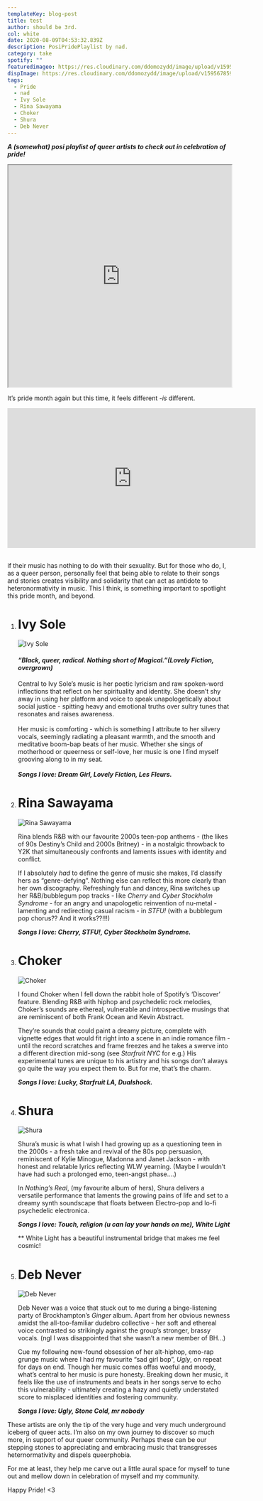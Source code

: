 ```yaml
---
templateKey: blog-post
title: test
author: should be 3rd.
col: white
date: 2020-08-09T04:53:32.839Z
description: PosiPridePlaylist by nad.
category: take
spotify: ""
featuredimageo: https://res.cloudinary.com/ddomozydd/image/upload/v1595678578/photo_2020-07-24_16-17-26_efagt5.jpg
dispImage: https://res.cloudinary.com/ddomozydd/image/upload/v1595678599/nadcard_ewtley.jpg
tags:
  - Pride
  - nad
  - Ivy Sole
  - Rina Sawayama
  - Choker
  - Shura
  - Deb Never
---
```

***A (somewhat) posi playlist of queer artists to check out in celebration of pride!***

<div class="container cunt"><iframe class="wrapped-iframe" width="100%" height="500vh" src="https://www.youtube.com/embed/Z0Fc7vYP-Rc""frameborder="0" allowfullscreen></iframe></div>

It’s pride month again but this time, it feels different -*is* different.



<iframe width="560" height="315" src="https://www.youtube.com/embed/Z0Fc7vYP-Rc" frameborder="0" allow="accelerometer; autoplay; encrypted-media; gyroscope; picture-in-picture" allowfullscreen></iframe>﻿

 if their music has nothing to do with their sexuality. But for those who do, I, as a queer person, personally feel that being able to relate to their songs and stories creates visibility and solidarity that can act as antidote to heteronormativity in music. This I think, is something important to spotlight this pride month, and beyond.

1. # **Ivy Sole**

   ![](https://res.cloudinary.com/ddomozydd/image/upload/v1595585343/Ivy_aeiwtb.jpg "Ivy Sole")

   #### *“Black, queer, radical. Nothing short of Magical.”(Lovely Fiction, overgrown)*

   Central to Ivy Sole’s music is her poetic lyricism and raw spoken-word inflections that reflect on her spirituality and identity. She doesn’t shy away in using her platform and voice to speak unapologetically about social justice - spitting heavy and emotional truths over sultry tunes that resonates and raises awareness.\
   \
   Her music is comforting - which is something I attribute to her silvery vocals, seemingly radiating a pleasant warmth, and the smooth and meditative boom-bap beats of her music. Whether she sings of motherhood or queerness or self-love, her music is one I find myself grooving along to in my seat.\
   \
   ***Songs I love: Dream Girl, Lovely Fiction, Les Fleurs.***
2. # **Rina Sawayama**

   ![](https://res.cloudinary.com/ddomozydd/image/upload/v1595585476/rina_bhhieh.jpg "Rina Sawayama")

   Rina blends R&B with our favourite 2000s teen-pop anthems - (the likes of 90s Destiny’s Child and 2000s Britney) - in a nostalgic throwback to Y2K that simultaneously confronts and laments issues with identity and conflict.

   If I absolutely *had* to define the genre of music she makes, I’d classify hers as “genre-defying”. Nothing else can reflect this more clearly than her own discography. Refreshingly fun and dancey, Rina switches up her R&B/bubblegum pop tracks - like *Cherry* and *Cyber Stockholm Syndrome* - for an angry and unapologetic reinvention of nu-metal - lamenting and redirecting casual racism - in *STFU!* (with a bubblegum pop chorus?? And it works??!!!)

   ***Songs I love: Cherry, STFU!, Cyber Stockholm Syndrome.***
3. # **Choker**

   ![](https://res.cloudinary.com/ddomozydd/image/upload/v1595585676/0010650634_0_v2mjvk.jpg "Choker")

   I found Choker when I fell down the rabbit hole of Spotify’s ‘Discover’ feature. Blending R&B with hiphop and psychedelic rock melodies, Choker’s sounds are ethereal, vulnerable and introspective musings that are reminiscent of both Frank Ocean and Kevin Abstract.

   They’re sounds that could paint a dreamy picture, complete with vignette edges that would fit right into a scene in an indie romance film - until the record scratches and frame freezes and he takes a swerve into a different direction mid-song (see *Starfruit NYC* for e.g.) His experimental tunes are unique to his artistry and his songs don’t always go quite the way you expect them to. But for me, that’s the charm.

   ***Songs I love: Lucky, Starfruit LA, Dualshock.***
4. # **Shura**

   ![](https://res.cloudinary.com/ddomozydd/image/upload/v1595585829/Shura_d1wh7n.jpg "Shura")

   Shura’s music is what I wish I had growing up as a questioning teen in the 2000s - a fresh take and revival of the 80s pop persuasion, reminiscent of Kylie Minogue, Madonna and Janet Jackson - with honest and relatable lyrics reflecting WLW yearning. (Maybe I wouldn’t have had such a prolonged emo, teen-angst phase....)

   In *Nothing’s Real*, (my favourite album of hers), Shura delivers a versatile performance that laments the growing pains of life and set to a dreamy synth soundscape that floats between Electro-pop and lo-fi psychedelic electronica.

   ***Songs I love: Touch, religion (u can lay your hands on me), White Light***

   \*\* White Light has a beautiful instrumental bridge that makes me feel cosmic!
5. # **Deb Never**

   ![](https://res.cloudinary.com/ddomozydd/image/upload/v1595585912/DebNever_vefart.jpg "Deb Never")

   Deb Never was a voice that stuck out to me during a binge-listening party of Brockhampton’s *Ginger* album. Apart from her obvious newness amidst the all-too-familiar dudebro collective - her soft and ethereal voice contrasted so strikingly against the group’s stronger, brassy vocals. (ngl I was disappointed that she wasn’t a new member of BH...)

   Cue my following new-found obsession of her alt-hiphop, emo-rap grunge music where I had my favourite “sad girl bop”, *Ugly*, on repeat for days on end. Though her music comes offas woeful and moody, what’s central to her music is pure honesty. Breaking down her music, it feels like the use of instruments and beats in her songs serve to echo this vulnerability - ultimately creating a hazy and quietly understated score to misplaced identities and fostering community.

   ***Songs I love: Ugly, Stone Cold, mr nobody***

These artists are only the tip of the very huge and very much underground iceberg of queer acts. I’m also on my own journey to discover so much more, in support of our queer community. Perhaps these can be our stepping stones to appreciating and embracing music that transgresses heternormativity and dispels queerphobia.

For me at least, they help me carve out a little aural space for myself to tune out and mellow down in celebration of myself and my community.

Happy Pride! <3